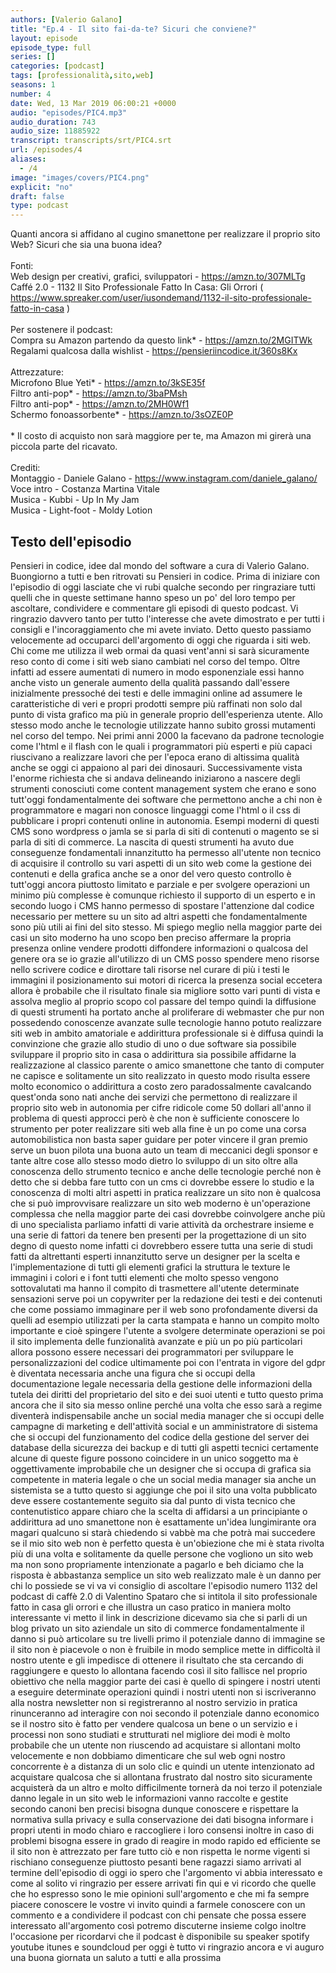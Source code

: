 ```yaml
---
authors: [Valerio Galano]
title: "Ep.4 - Il sito fai-da-te? Sicuri che conviene?"
layout: episode
episode_type: full
series: []
categories: [podcast]
tags: [professionalità,sito,web]
seasons: 1
number: 4
date: Wed, 13 Mar 2019 06:00:21 +0000
audio: "episodes/PIC4.mp3"
audio_duration: 743
audio_size: 11885922
transcript: transcripts/srt/PIC4.srt
url: /episodes/4
aliases: 
  - /4
image: "images/covers/PIC4.png"
explicit: "no"
draft: false
type: podcast
---
```

Quanti ancora si affidano al cugino smanettone per realizzare il proprio sito Web? Sicuri che sia una buona idea?<br /><br />Fonti:<br />Web design per creativi, grafici, sviluppatori - <a href="https://amzn.to/307MLTg" rel="noopener">https://amzn.to/307MLTg</a>  <br />Caffé 2.0 - 1132 Il Sito Professionale Fatto In Casa: Gli Orrori ( <a href="https://www.spreaker.com/user/iusondemand/1132-il-sito-professionale-fatto-in-casa" rel="noopener">https://www.spreaker.com/user/iusondemand/1132-il-sito-professionale-fatto-in-casa</a> ) <br /><br />Per sostenere il podcast:<br />Compra su Amazon partendo da questo link* - <a href="https://amzn.to/2MGITWk" rel="noopener">https://amzn.to/2MGITWk</a>  <br />Regalami qualcosa dalla wishlist - <a href="https://pensieriincodice.it/360s8Kx" rel="noopener">https://pensieriincodice.it/360s8Kx</a><br /><br />Attrezzature:<br />Microfono Blue Yeti* - <a href="https://amzn.to/3kSE35f" rel="noopener">https://amzn.to/3kSE35f</a>  <br />Filtro anti-pop* - <a href="https://amzn.to/3baPMsh" rel="noopener">https://amzn.to/3baPMsh</a>  <br />Filtro anti-pop* - <a href="https://amzn.to/2MH0Wf1" rel="noopener">https://amzn.to/2MH0Wf1</a>  <br />Schermo fonoassorbente* - <a href="https://amzn.to/3sOZE0P" rel="noopener">https://amzn.to/3sOZE0P</a>  <br /><br />* Il costo di acquisto non sarà maggiore per te, ma Amazon mi girerà una piccola parte del ricavato. <br /><br />Crediti:<br />Montaggio - Daniele Galano - <a href="https://www.instagram.com/daniele_galano/" rel="noopener">https://www.instagram.com/daniele_galano/</a> <br />Voce intro - Costanza Martina Vitale<br />Musica - Kubbi - Up In My Jam<br />Musica - Light-foot  - Moldy Lotion

<!-- more -->

## Testo dell'episodio

Pensieri in codice, idee dal mondo del software a cura di Valerio Galano.
Buongiorno a tutti e ben ritrovati su Pensieri in codice. Prima di iniziare con l'episodio di
oggi lasciate che vi rubi qualche secondo per ringraziare tutti quelli che in queste settimane
hanno speso un po' del loro tempo per ascoltare, condividere e commentare gli episodi di questo
podcast. Vi ringrazio davvero tanto per tutto l'interesse che avete dimostrato e per tutti i
consigli e l'incoraggiamento che mi avete inviato. Detto questo passiamo velocemente ad occuparci
dell'argomento di oggi che riguarda i siti web. Chi come me utilizza il web ormai da quasi vent'anni
si sarà sicuramente reso conto di come i siti web siano cambiati nel corso del tempo. Oltre
infatti ad essere aumentati di numero in modo esponenziale essi hanno anche visto un generale
aumento della qualità passando dall'essere inizialmente pressoché dei testi e delle
immagini online ad assumere le caratteristiche di veri e propri prodotti sempre più raffinati
non solo dal punto di vista grafico ma più in generale proprio dell'esperienza utente. Allo stesso
modo anche le tecnologie utilizzate hanno subito grossi mutamenti nel corso del tempo. Nei primi
anni 2000 la facevano da padrone tecnologie come l'html e il flash con le quali i programmatori
più esperti e più capaci riuscivano a realizzare lavori che per l'epoca erano di altissima qualità
anche se oggi ci appaiono al pari dei dinosauri. Successivamente vista l'enorme richiesta che si
andava delineando iniziarono a nascere degli strumenti conosciuti come content management
system che erano e sono tutt'oggi fondamentalmente dei software che permettono anche a chi non è
programmatore e magari non conosce linguaggi come l'html o il css di pubblicare i propri contenuti
online in autonomia. Esempi moderni di questi CMS sono wordpress o jamla se si parla di siti di
contenuti o magento se si parla di siti di commerce. La nascita di questi strumenti ha avuto due
conseguenze fondamentali innanzitutto ha permesso all'utente non tecnico di acquisire il controllo
su vari aspetti di un sito web come la gestione dei contenuti e della grafica anche se a onor del
vero questo controllo è tutt'oggi ancora piuttosto limitato e parziale e per svolgere operazioni un
minimo più complesse è comunque richiesto il supporto di un esperto e in secondo luogo i
CMS hanno permesso di spostare l'attenzione dal codice necessario per mettere su un sito ad altri
aspetti che fondamentalmente sono più utili ai fini del sito stesso. Mi spiego meglio nella maggior
parte dei casi un sito moderno ha uno scopo ben preciso affermare la propria presenza online
vendere prodotti diffondere informazioni o qualcosa del genere ora se io grazie all'utilizzo
di un CMS posso spendere meno risorse nello scrivere codice e dirottare tali risorse nel
curare di più i testi le immagini il posizionamento sui motori di ricerca la presenza social eccetera
allora è probabile che il risultato finale sia migliore sotto vari punti di vista e assolva
meglio al proprio scopo col passare del tempo quindi la diffusione di questi strumenti ha
portato anche al proliferare di webmaster che pur non possedendo conoscenze avanzate sulle
tecnologie hanno potuto realizzare siti web in ambito amatoriale e addirittura professionale
si è diffusa quindi la convinzione che grazie allo studio di uno o due software sia possibile
sviluppare il proprio sito in casa o addirittura sia possibile affidarne la realizzazione al
classico parente o amico smanettone che tanto di computer ne capisce e solitamente un sito
realizzato in questo modo risulta essere molto economico o addirittura a costo zero
paradossalmente cavalcando quest'onda sono nati anche dei servizi che permettono di realizzare
il proprio sito web in autonomia per cifre ridicole come 50 dollari all'anno il problema
di questi approcci però è che non è sufficiente conoscere lo strumento per poter realizzare siti
web alla fine è un po come una corsa automobilistica non basta saper guidare per poter vincere il gran
premio serve un buon pilota una buona auto un team di meccanici degli sponsor e tante altre
cose allo stesso modo dietro lo sviluppo di un sito oltre alla conoscenza dello strumento
tecnico e anche delle tecnologie perché non è detto che si debba fare tutto con un cms ci
dovrebbe essere lo studio e la conoscenza di molti altri aspetti in pratica realizzare un
sito non è qualcosa che si può improvvisare realizzare un sito web moderno è un'operazione
complessa che nella maggior parte dei casi dovrebbe coinvolgere anche più di uno specialista parliamo
infatti di varie attività da orchestrare insieme e una serie di fattori da tenere ben presenti per
la progettazione di un sito degno di questo nome infatti ci dovrebbero essere tutta una
serie di studi fatti da altrettanti esperti innanzitutto serve un designer per la scelta
e l'implementazione di tutti gli elementi grafici la struttura le texture le immagini i colori e i
font tutti elementi che molto spesso vengono sottovalutati ma hanno il compito di trasmettere
all'utente determinate sensazioni serve poi un copywriter per la redazione dei testi e dei
contenuti che come possiamo immaginare per il web sono profondamente diversi da quelli ad esempio
utilizzati per la carta stampata e hanno un compito molto importante e cioè spingere l'utente a
svolgere determinate operazioni se poi il sito implementa delle funzionalità avanzate e più un
po più particolari allora possono essere necessari dei programmatori per sviluppare
le personalizzazioni del codice ultimamente poi con l'entrata in vigore del gdpr è diventata
necessaria anche una figura che si occupi della documentazione legale necessaria della gestione
delle informazioni della tutela dei diritti del proprietario del sito e dei suoi utenti e tutto
questo prima ancora che il sito sia messo online perché una volta che esso sarà a regime diventerà
indispensabile anche un social media manager che si occupi delle campagne di marketing e
dell'attività social e un amministratore di sistema che si occupi del funzionamento del codice della
gestione del server dei database della sicurezza dei backup e di tutti gli aspetti tecnici certamente
alcune di queste figure possono coincidere in un unico soggetto ma è oggettivamente improbabile
che un designer che si occupa di grafica sia competente in materia legale o che un social
media manager sia anche un sistemista se a tutto questo si aggiunge che poi il sito una volta
pubblicato deve essere costantemente seguito sia dal punto di vista tecnico che contenutistico
appare chiaro che la scelta di affidarsi a un principiante o addirittura ad uno
smanettone non è esattamente un'idea lungimirante
ora magari qualcuno si starà chiedendo si vabbè ma che potrà mai succedere se il mio sito web non
è perfetto questa è un'obiezione che mi è stata rivolta più di una volta e solitamente da quelle
persone che vogliono un sito web ma non sono propriamente intenzionate a pagarlo e beh diciamo
che la risposta è abbastanza semplice un sito web realizzato male è un danno per chi lo possiede
se vi va vi consiglio di ascoltare l'episodio numero 1132 del podcast di caffè 2.0 di Valentino
Spataro che si intitola il sito professionale fatto in casa gli orrori e che illustra un caso
pratico in maniera molto interessante vi metto il link in descrizione dicevamo sia che si parli di
un blog privato un sito aziendale un sito di commerce fondamentalmente il danno si può articolare su tre
livelli primo il potenziale danno di immagine se il sito non è piacevole o non è fruibile in modo
semplice mette in difficoltà il nostro utente e gli impedisce di ottenere il risultato che sta
cercando di raggiungere e questo lo allontana facendo così il sito fallisce nel proprio obiettivo
che nella maggior parte dei casi è quello di spingere i nostri utenti a eseguire determinate
operazioni quindi i nostri utenti non si iscriveranno alla nostra newsletter non si
registreranno al nostro servizio in pratica rinunceranno ad interagire con noi secondo il
potenziale danno economico se il nostro sito è fatto per vendere qualcosa un bene o un servizio
e i processi non sono studiati e strutturati nel migliore dei modi è molto probabile che un utente
non riuscendo ad acquistare si allontani molto velocemente e non dobbiamo dimenticare che sul
web ogni nostro concorrente è a distanza di un solo clic e quindi un utente intenzionato ad
acquistare qualcosa che si allontana frustrato dal nostro sito sicuramente acquisterà da un
altro e molto difficilmente tornerà da noi terzo il potenziale danno legale in un sito web le
informazioni vanno raccolte e gestite secondo canoni ben precisi bisogna dunque conoscere e
rispettare la normativa sulla privacy e sulla conservazione dei dati bisogna informare i
propri utenti in modo chiaro e raccogliere i loro consensi inoltre in caso di problemi bisogna
essere in grado di reagire in modo rapido ed efficiente se il sito non è attrezzato per fare
tutto ciò e non rispetta le norme vigenti si rischiano conseguenze piuttosto pesanti
bene ragazzi siamo arrivati al termine dell'episodio di oggi io spero che l'argomento
vi abbia interessato e come al solito vi ringrazio per essere arrivati fin qui e vi ricordo che quelle
che ho espresso sono le mie opinioni sull'argomento e che mi fa sempre piacere conoscere le vostre
vi invito quindi a farmele conoscere con un commento e a condividere il podcast con chi
pensate che possa essere interessato all'argomento così potremo discuterne insieme colgo inoltre
l'occasione per ricordarvi che il podcast è disponibile su speaker spotify youtube itunes
e soundcloud per oggi è tutto vi ringrazio ancora e vi auguro una buona giornata un saluto a tutti
e alla prossima

